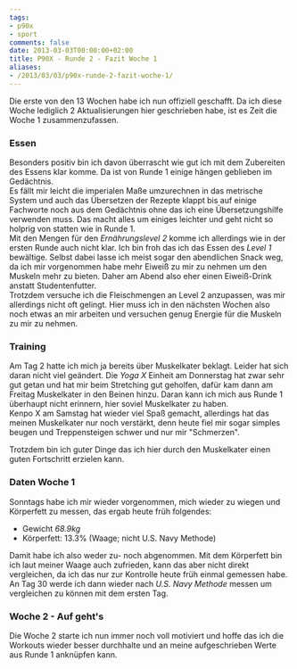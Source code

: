 ```yaml
---
tags:
- p90x
- sport
comments: false
date: 2013-03-03T00:00:00+02:00
title: P90X - Runde 2 - Fazit Woche 1
aliases:
- /2013/03/03/p90x-runde-2-fazit-woche-1/
---
```


Die erste von den 13 Wochen habe ich nun offiziell geschafft. Da ich diese Woche lediglich 2 Aktualisierungen hier geschrieben habe, ist es Zeit die Woche 1 zusammenzufassen.

### Essen
Besonders positiv bin ich davon überrascht wie gut ich mit dem Zubereiten des Essens klar komme. Da ist von Runde 1 einige hängen geblieben im Gedächtnis.  
Es fällt mir leicht die imperialen Maße umzurechnen in das metrische System und auch das Übersetzen der Rezepte klappt bis auf einige Fachworte noch aus dem Gedächtnis ohne das ich eine Übersetzungshilfe verwenden muss. Das macht alles um einiges leichter und geht nicht so holprig von statten wie in Runde 1.  
Mit den Mengen für den _Ernährungslevel 2_ komme ich allerdings wie in der ersten Runde auch nicht klar. Ich bin froh das ich das Essen des _Level 1_ bewältige. Selbst dabei lasse ich meist sogar den abendlichen Snack weg, da ich mir vorgenommen habe mehr Eiweiß zu mir zu nehmen um den Muskeln mehr zu bieten. Daher am Abend also eher einen Eiweiß-Drink anstatt Studentenfutter.  
Trotzdem versuche ich die Fleischmengen an Level 2 anzupassen, was mir allerdings nicht oft gelingt. Hier muss ich in den nächsten Wochen also noch etwas an mir arbeiten und versuchen genug Energie für die Muskeln zu mir zu nehmen.

### Training
Am Tag 2 hatte ich mich ja bereits über Muskelkater beklagt. Leider hat sich daran nicht viel geändert. Die _Yoga X_ Einheit am Donnerstag hat zwar sehr gut getan und hat mir beim Stretching gut geholfen, dafür kam dann am Freitag Muskelkater in den Beinen hinzu. Daran kann ich mich aus Runde 1 überhaupt nicht erinnern, hier soviel Muskelkater zu haben.  
Kenpo X am Samstag hat wieder viel Spaß gemacht, allerdings hat das meinen Muskelkater nur noch verstärkt, denn heute fiel mir sogar simples beugen und Treppensteigen schwer und nur mir "Schmerzen".

Trotzdem bin ich guter Dinge das ich hier durch den Muskelkater einen guten Fortschritt erzielen kann.

### Daten Woche 1
Sonntags habe ich mir wieder vorgenommen, mich wieder zu wiegen und Körperfett zu messen, das ergab heute früh folgendes:

* Gewicht _68.9kg_
* Körperfett: 13.3% (Waage; nicht U.S. Navy Methode)

Damit habe ich also weder zu- noch abgenommen. Mit dem Körperfett bin ich laut meiner Waage auch zufrieden, kann das aber nicht direkt vergleichen, da ich das nur zur Kontrolle heute früh einmal gemessen habe. An Tag 30 werde ich dann wieder nach _U.S. Navy Methode_ messen um vergleichen zu können mit dem ersten Tag.

### Woche 2 - Auf geht's 
Die Woche 2 starte ich nun immer noch voll motiviert und hoffe das ich die Workouts wieder besser durchhalte und an meine aufgeschrieben Werte aus Runde 1 anknüpfen kann.
